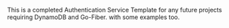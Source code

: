 This is a completed Authentication Service Template for any future projects requiring DynamoDB and Go-Fiber.
with some examples too.
